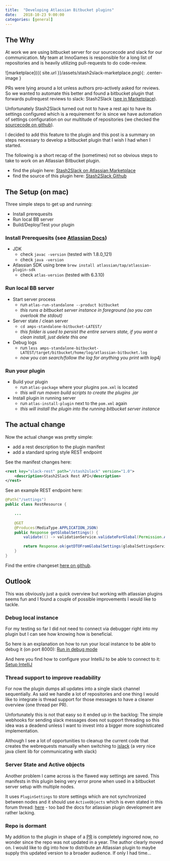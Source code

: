 ```yaml
---
title:  "Developing Atlassian Bitbucket plugins"
date:   2018-10-23 9:00:00
categories: [general]
---
```


## The Why

At work we are using bitbucket server for our sourcecode and slack for our communication.
My team at InnoGames is responsible for a long list of repositories and is heavily utilizing pull-requests to do code-review.

![marketplace]({{ site.url }}/assets/stash2slack-marketplace.png){: .center-image }

PRs were lying around a lot unless authors pro-actively asked for reviews. So we wanted to automate this better and found a bitbucket plugin that forwards pullrequest reviews to slack: Stash2Slack ([see in Marketplace](https://marketplace.atlassian.com/apps/1213042/slack-notifications-plugin)).

Unfortunately Stash2Slack turned out not to have a rest api to have its settings configured which is a requirement for is since we have automation of settings configuration on our multitude of repositories (we checked the [sourcecode on github](https://github.com/pragbits/stash2slack)).

I decided to add this feature to the plugin and this post is a summary on steps necessary to develop a bitbucket plugin that I wish I had when I started.

The following is a short recap of the (sometimes) not so obvious steps to take to work on an Atlassian Bitbucket plugin.

* find the plugin here: [Stash2Slack on Atlassian Marketplace](https://marketplace.atlassian.com/apps/1213042/slack-notifications-plugin)
* find the source of this plugin here: [Stash2Slack Github](https://github.com/pragbits/stash2slack)

## The Setup (on mac)

Three simple steps to get up and running:

* Install prerequesits
* Run local BB server
* Build/Deploy/Test your plugin

### Install Prerequesits (see [Atlassian Docs](https://developer.atlassian.com/server/framework/atlassian-sdk/set-up-the-atlassian-plugin-sdk-and-build-a-project/))
    
* JDK 
    * check `javac -version` (tested with 1.8.0_121)
    * check `java -version`
* Atlassian SDK using brew `brew install atlassian/tap/atlassian-plugin-sdk`
    * check `atlas-version` (tested with 6.3.10)

### Run local BB server

* Start server process
    * run `atlas-run-standalone --product bitbucket`
    * *this runs a bitbucket server instance in foreground (so you can overlook the stdout)*
* Server state / clean server
    * `cd amps-standalone-bitbucket-LATEST/`
    * *this folder is used to persist the entire servers state, if you want a clean install, just delete this one*
* Debug logs
    * run `less amps-standalone-bitbucket-LATEST/target/bitbucket/home/log/atlassian-bitbucket.log`
    * *now you can search/follow the log for anything you print with log4j*

### Run your plugin

* Build your plugin
    * run `atlas-package` where your plugins `pom.xml` is located
    * *this will run maven build scripts to create the plugins .jar*
* Install plugin in running server   
    * run `atlas-install-plugin` next to the `pom.xml` again
    * *this will install the plugin into the running bitbucket server instance*

## The actual change

Now the actual change was pretty simple:
* add a rest description to the plugin manifest
* add a standard spring style REST endpoint

See the manifest changes here:

```xml
<rest key="slack-rest" path="/stash2slack" version="1.0">
    <description>Stash2Slack Rest API</description>
</rest>
```

See an example REST endpoint here:
```java
@Path("/settings")
public class RestResource {

    ...
    
    @GET
    @Produces(MediaType.APPLICATION_JSON)
    public Response getGlobalSettings() {
        validate(() -> validationService.validateForGlobal(Permission.ADMIN));

        return Response.ok(getDTOFromGlobalSettings(globalSettingsService)).build();
    }
}
```

Find the entire changeset [here on github](https://github.com/pragbits/stash2slack/pull/71/files).

## Outlook

This was obviously just a quick overview but working with atlassian plugins seems fun and I found a couple of possible improvements I would like to tackle.

### Debug local instance

For my testing so far I did not need to connect via debugger right into my plugin but I can see how knowing how is beneficial.

So here is an explanation on how to run your local instance to be able to debug it (on port 8000): [Run in debug mode](https://scriptrunner.adaptavist.com/4.3.5/bitbucket/DevEnvironment.html#_b_new_app_with_a_href_https_developer_atlassian_com_docs_developer_tools_working_with_the_sdk_command_reference_atlas_run_standalone_atlas_run_standalone_a)

And here you find how to configure your IntelliJ to be able to connect to it: [Setup IntelliJ](https://scriptrunner.adaptavist.com/4.3.5/bitbucket/DevEnvironment.html#_3_create_debug_configuration_in_idea)

### Thread support to improve readability

For now the plugin dumps all updates into a single slack channel sequentially. As said we handle a lot of repositories and one thing I would like to integrate is thread support for those messages to have a cleaner overview (one thread per PR).

Unfortunately this is not that easy so it ended up in the backlog: The simple webhooks for sending slack messages does not support threading so this idea was a deadend unless I want to invest into a bigger more sophisticated implementation. 

Although I see a lot of opportunities to cleanup the current code that creates the webrequests manually when switching to [jslack](https://github.com/seratch/jslack) (a very nice java client lib for communicating with slack)

### Server State and Active objects

Another problem I came across is the flawed way settings are saved. This manifests in this plugin being very error prone when used in a bitbucket server setup with multiple nodes. 

It uses `PluginSettings` to store settings which are not synchronized between nodes and it should use `ActiveObjects` which is even stated in this forum thread: [here](https://community.atlassian.com/t5/Answers-Developer-Questions/JiraPluginSettings-with-Data-Center/qaq-p/529283) - too bad the docs for atlassian plugin development are rather lacking.

### Repo is dormant

My addition to the plugin in shape of a [PR](https://github.com/pragbits/stash2slack/pull/71) is completely ingnored now, no wonder since the repo was not updated in a year. The author clearly moved on. I would like to dig into how to distribute an Atlassian plugin to maybe supply this updated version to a broader audience. If only I had time...
